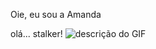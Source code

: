 Oie, eu sou a Amanda

olá... stalker!
![descrição do GIF](https://github.com/user-attachments/assets/2638bc8d-8152-4b93-94ba-6c8ccc93baf7)

